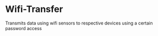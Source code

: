 # Wifi-Transfer
Transmits data using wifi sensors to respective devices using a certain password access
